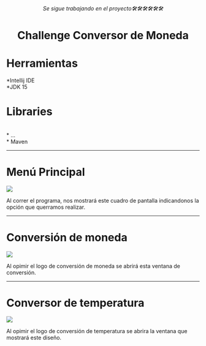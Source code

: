 <html>
  <div align="center">
 <h6>Se sigue trabajando en el proyecto🛠🛠🛠🛠🛠🛠</h6>   
 <h1>Challenge Conversor de Moneda</h1>
  
</div>
<div>
 <h1>Herramientas</h1>
 *Intellij IDE
 <br>
 *JDK 15
 <br>
 </div>
<div>
  <h1>Libraries</h1>
  
  <br>
  * ...
  <br>
  * Maven

  ---
  
  <div>
   <h1>Menú Principal</h1>
    <img src="https://github.com/Magucho/Conversor_de_moneda/assets/98346054/b2a63d18-5e4c-42ac-bb8c-f2ed628827bf">
    <p>Al correr el programa, nos mostrará este cuadro de pantalla indicandonos la opción que querramos realizar.</p>
  
  </div>

  ---

   <div>
   <h1>Conversión de moneda</h1>
    <img src="https://github.com/Magucho/Conversor_de_moneda/assets/98346054/10d1f248-3a51-4d20-833e-cba928907907">
  <p>Al opimir el logo de conversión de moneda se abrirá esta ventana de conversión.</p>
  </div>
</div>

---

 <div>
   <h1>Conversor de temperatura</h1>
    <img src="https://github.com/Magucho/Conversor_de_moneda/assets/98346054/7de5ec5a-38c4-441c-a6bf-85662b83c379">
   <p>Al opimir el logo de conversión de temperatura se abrira la ventana que mostrará este diseño.</p>
  </div>
</div>
</html>
